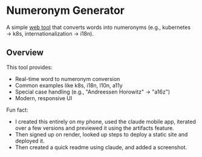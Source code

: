 # Numeronym Generator

A simple [web tool](https://gen-numeronym.onrender.com/) that converts words into numeronyms (e.g., kubernetes → k8s, internationalization → i18n).
## Overview

This tool provides:
- Real-time word to numeronym conversion
- Common examples like k8s, i18n, l10n, a11y
- Special case handling (e.g., "Andreessen Horowitz" → "a16z")
- Modern, responsive UI

Fun fact:
- I created this entirely on my phone, used the claude mobile app, iterated over a few versions and previewed it using the artifacts feature.
- Then signed up on render, looked up steps to deploy a static site and deployed it.
- Then created a quick readme using claude, and added a screenshot.
